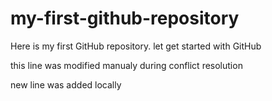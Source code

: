 # my-first-github-repository
Here is my first GitHub repository. let get started with GitHub

this line was modified manualy during conflict resolution

new line was added locally